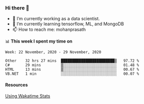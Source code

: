 ### Hi there 👋

- 🔭 I’m currently working as a data scientist.
- 🌱 I’m currently learning tensorflow, ML, and MongoDB
- 📫 How to reach me: mohanprasath

📊 **This week I spent my time on**
<!--START_SECTION:waka-->
```text
Week: 22 November, 2020 - 29 November, 2020

Other    32 hrs 27 mins  ████████████████████████▒   97.72 % 
C#       29 mins         ▒░░░░░░░░░░░░░░░░░░░░░░░░   01.48 % 
HTML     13 mins         ▒░░░░░░░░░░░░░░░░░░░░░░░░   00.67 % 
VB.NET   1 min           ░░░░░░░░░░░░░░░░░░░░░░░░░   00.07 % 
```
<!--END_SECTION:waka-->

#### Resources
[Using Wakatime Stats](https://github.com/marketplace/actions/waka-readme)
